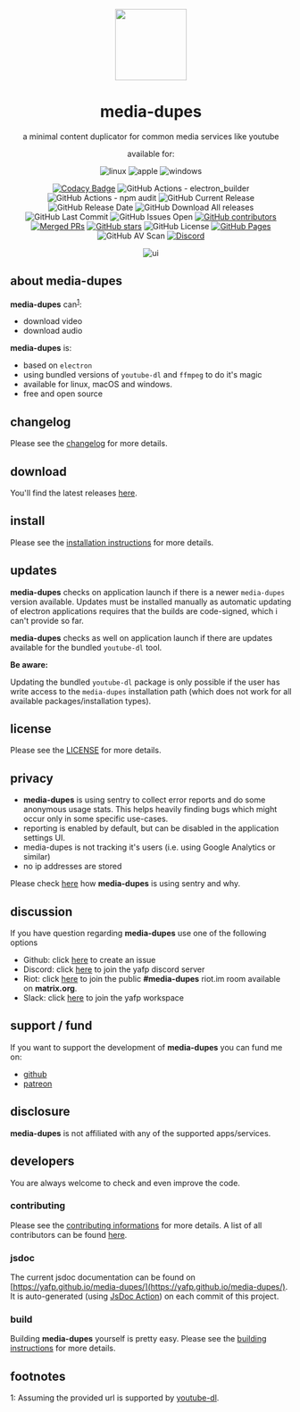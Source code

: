 <p align="center">
  <a href="#"><img src="https://raw.githubusercontent.com/yafp/media-dupes/master/.github/images/logo/128x128.png" width="128"></a>
</p>

<div align="center">
  <h1>media-dupes</h1>

a minimal content duplicator for common media services like youtube

available for:

![linux](https://raw.githubusercontent.com/yafp/media-dupes/master/.github/images/platform/linux_32x32.png)
![apple](https://raw.githubusercontent.com/yafp/media-dupes/master/.github/images/platform/apple_32x32.png)
![windows](https://raw.githubusercontent.com/yafp/media-dupes/master/.github/images/platform/windows_32x32.png)

[![Codacy Badge](https://api.codacy.com/project/badge/Grade/0c30508f8add43ee8fbb62c2a669e76b)](https://www.codacy.com/manual/yafp/media-dupes?utm_source=github.com&amp;utm_medium=referral&amp;utm_content=yafp/media-dupes&amp;utm_campaign=Badge_Grade)
![GitHub Actions - electron_builder](https://github.com/yafp/media-dupes/workflows/electron_builder/badge.svg)
![GitHub Actions - npm audit](https://github.com/yafp/media-dupes/workflows/npm%20audit/badge.svg)
![GitHub Current Release](https://img.shields.io/github/release/yafp/media-dupes.svg?style=flat)
![GitHub Release Date](https://img.shields.io/github/release-date/yafp/media-dupes.svg?style=flat)
![GitHub Download All releases](https://img.shields.io/github/downloads/yafp/media-dupes/total.svg)
![GitHub Last Commit](https://img.shields.io/github/last-commit/yafp/media-dupes.svg?style=flat)
![GitHub Issues Open](https://img.shields.io/github/issues-raw/yafp/media-dupes.svg?style=flat)
[![GitHub contributors](https://img.shields.io/github/contributors/yafp/media-dupes.svg)](https://github.com/yafp/media-dupes/graphs/contributors/)
[![Merged PRs](https://img.shields.io/github/issues-pr-closed-raw/yafp/media-dupes.svg?label=merged+PRs)](https://github.com/yafp/media-dupes/pulls?q=is:pr+is:merged)
[![GitHub stars](https://img.shields.io/github/stars/yafp/media-dupes)](https://github.com/yafp/media-dupes/stargazers)
![GitHub License](https://img.shields.io/github/license/yafp/media-dupes.svg)
[![GitHub Pages](https://github.com/yafp/media-dupes/workflows/GitHub%20pages/badge.svg)](https://yafp.github.io/media-dupes/)
![GitHub AV Scan](https://github.com/yafp/media-dupes/workflows/av_scan/badge.svg)
[![Discord](https://img.shields.io/discord/672401845855191040.svg)](https://discord.gg/gHnqdHy)


![ui](https://raw.githubusercontent.com/yafp/media-dupes/master/.github/images/screenshots/ui_latest.png)

</div>


## about media-dupes
**media-dupes** can<sup>[1](#footnote1)</sup>:

* download video
* download audio

**media-dupes** is:

* based on `electron`
* using bundled versions of `youtube-dl` and `ffmpeg` to do it's magic
* available for linux, macOS and windows.
* free and open source

## changelog
Please see the [changelog](docs/CHANGELOG.md) for more details.

## download
You'll find the latest releases [here](https://github.com/yafp/media-dupes/releases).

## install
Please see the [installation instructions](docs/INSTALL.md) for more details.

## updates
**media-dupes** checks on application launch if there is a newer `media-dupes` version available.
Updates must be installed manually as automatic updating of electron applications requires that the builds are code-signed, which i can't provide so far.

**media-dupes** checks as well on application launch if there are updates available for the bundled `youtube-dl` tool.

**Be aware:**

Updating the bundled `youtube-dl` package is only possible if the user has write access to the `media-dupes` installation path (which does not work for all available packages/installation types).

## license
Please see the [LICENSE](LICENSE) for more details.

## privacy
* **media-dupes** is using sentry to collect error reports and do some anonymous usage stats. This helps heavily finding bugs which might occur only in some specific use-cases.
* reporting is enabled by default, but can be disabled in the application settings UI.
* media-dupes is not tracking it's users (i.e. using Google Analytics or similar)
* no ip addresses are stored

Please check [here](docs/SENTRY.md) how **media-dupes** is using sentry and why.

## discussion
If you have question regarding **media-dupes** use one of the following options

* Github: click [here](https://github.com/yafp/media-dupes/issues) to create an issue
* Discord: click [here](https://discord.gg/gHnqdHy) to join the yafp discord server
* Riot: click [here](https://riot.im/app/#/room/#media-dupes:matrix.org) to join the public **#media-dupes** riot.im room available on **matrix.org**.
* Slack: click [here](https://join.slack.com/t/yafp/shared_invite/enQtOTU2NzAzNzIzMTM4LTdhNjdjOTI1MTBhNmNjYmY0NzM0YmFlZDgyOWFjYmY5ZGM2NzE4NWFhNzdkYzMzNjhlNjViOGI3MzE0OWNjNGY) to join the yafp workspace


## support / fund
If you want to support the development of **media-dupes** you can fund me on:

* [github](https://github.com/sponsors/yafp)
* [patreon](https://www.patreon.com/yafp)

## disclosure
**media-dupes** is not affiliated with any of the supported apps/services.

## developers
You are always welcome to check and even improve the code.

### contributing
Please see the [contributing informations](docs/CONTRIBUTING.md) for more details.
A list of all contributors can be found [here](docs/CONTRIBUTORS.md).

### jsdoc
The current jsdoc documentation can be found on [https://yafp.github.io/media-dupes/](https://yafp.github.io/media-dupes/). It is auto-generated (using [JsDoc Action](https://github.com/marketplace/actions/jsdoc-action)) on each commit of this project.

### build
Building **media-dupes** yourself is pretty easy. Please see the [building instructions](docs/BUILD.md) for more details.


## footnotes
<a name="footnote1">1</a>: Assuming the provided url is supported by [youtube-dl](https://ytdl-org.github.io/youtube-dl/supportedsites.html).
